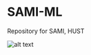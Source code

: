 # SAMI-ML
Repository for SAMI, HUST

![alt text](https://ts.hust.edu.vn/public/uploads/wt6e-logobk-bottom.png)

